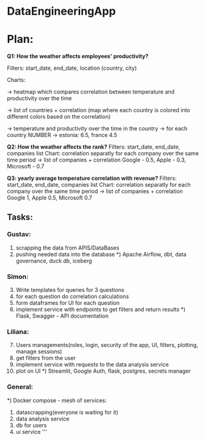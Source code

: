 # DataEngineeringApp


# Plan:


**Q1: How the weather affects employees' productivity?**

Filters: start_date, end_date, location (country, city)

Charts:

-> heatmap which compares correlation between temperature and 
productivity over the time

-> list of countries + correlation (map where each country is colored 
into different colors based on the correlation)

-> temperature and productivity over the time in the country -> for each country NUMBER
-> estonia: 6.5, france 4.5


**Q2: How the weather affects the rank?**
Filters: start_date, end_date, companies list
Chart:
correlation separatly for each company over the same time period
-> list of companies + correlation 
Google - 0.5, Apple - 0.3, Microsoft - 0.7


**Q3: yearly average temperature correlation with revenue?**
Filters: start_date, end_date, companies list
Chart:
correlation separatly for each company over the same time period
-> list of companies + correlation
Google 1, Apple 0.5, Microsoft 0.7



## Tasks:

### Gustav:
1) scrapping the data from APIS/DataBases
2) pushing needed data into the database
*) Apache Airflow, dbt, data governance, duck db, iceberg 

### Simon:
3) Write templates for queries for 3 questions
4) for each question do correlation calculations
5) form dataframes for UI for each question
6) implement service with endpoints to get filters and return results
*) Flask, Swagger - API documentation

### Liliana:
7) Users managements(roles, login, security of the app, UI, filters, plotting, manage sessions)
8) get filters from the user
9) implement service with requests to the data analysis service
10) plot on UI
*) Streamlit, Google Auth, flask, postgres, secrets manager


### General:
*) Docker compose - mesh of services: 
1) datascrapping(everyone is waiting for it)
2) data analysis service
3) db for users
4) ui service
'''



